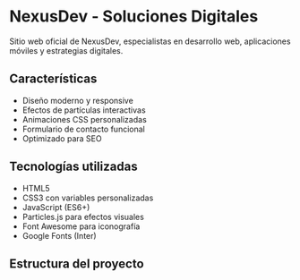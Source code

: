 # NexusDev - Soluciones Digitales

Sitio web oficial de NexusDev, especialistas en desarrollo web, aplicaciones móviles y estrategias digitales.

## Características

- Diseño moderno y responsive
- Efectos de partículas interactivas
- Animaciones CSS personalizadas
- Formulario de contacto funcional
- Optimizado para SEO

## Tecnologías utilizadas

- HTML5
- CSS3 con variables personalizadas
- JavaScript (ES6+)
- Particles.js para efectos visuales
- Font Awesome para iconografía
- Google Fonts (Inter)

## Estructura del proyecto
